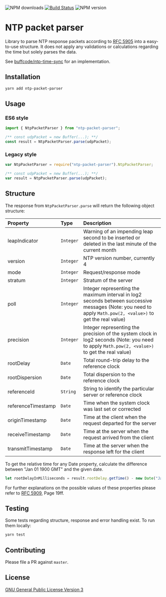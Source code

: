 ![NPM downloads](https://img.shields.io/npm/dt/ntp-packet-parser.svg)
[![Build Status](https://github.com/buffcode/ntp-packet-parser/actions/workflows/nodejs.yml/badge.svg)](https://github.com/buffcode/ntp-packet-parser/actions)
![NPM version](https://img.shields.io/npm/v/ntp-packet-parser)

# NTP packet parser

Library to parse NTP response packets according to [RFC 5905](https://www.ietf.org/rfc/rfc5905.txt) into a easy-to-use structure.
It does not apply any validations or calculations regarding the time but solely parses the data.

See [buffcode/ntp-time-sync](https://github.com/buffcode/ntp-time-sync) for an implementation.

## Installation
```bash
yarn add ntp-packet-parser
```

## Usage
### ES6 style
```js
import { NtpPacketParser } from "ntp-packet-parser";

/** const udpPacket = new Buffer(...); **/
const result = NtpPacketParser.parse(udpPacket);
```

### Legacy style
```js
var NtpPacketParser = require("ntp-packet-parser").NtpPacketParser;

/** const udpPacket = new Buffer(...); **/
var result = NtpPacketParser.parse(udpPacket);
```

## Structure
The response from `NtpPacketParser.parse` will return the following object structure:

| Property | Type | Description |
| :--- | :--- | :--- |
| leapIndicator | `Integer` | Warning of an impending leap second to be inserted or deleted in the last minute of the current month |
| version | `Integer` | NTP version number, currently 4 |
| mode | `Integer` | Request/response mode |
| stratum | `Integer` | Stratum of the server |
| poll | `Integer` | Integer representing the maximum interval in log2 seconds between successive messages (Note: you need to apply `Math.pow(2, <value>)` to get the real value) |
| precision | `Integer` | Integer representing the precision of the system clock in log2 seconds (Note: you need to apply `Math.pow(2, <value>)` to get the real value) |
| rootDelay | `Date` | Total round-trip delay to the reference clock |
| rootDispersion | `Date` | Total dispersion to the reference clock |
| referenceId | `String` | String to identify the particular server or reference clock |
| referenceTimestamp | `Date` | Time when the system clock was last set or corrected  |
| originTimestamp | `Date` | Time at the client when the request departed for the server |
| receiveTimestamp | `Date` | Time at the server when the request arrived from the client |
| transmitTimestamp | `Date` | Time at the server when the response left for the client |

To get the relative time for any Date property, calculate the difference between "Jan 01 1900 GMT" and the given date.
 
```js
let rootDelayInMilliseconds = result.rootDelay.getTime() - new Date("Jan 01 1900 GMT").getTime(); 
``` 

For further explanations on the possible values of these properties please refer to [RFC 5909](https://www.ietf.org/rfc/rfc5905.txt), Page 19ff.

## Testing
Some tests regarding structure, response and error handling exist. To run them locally:
```js
yarn test
```

## Contributing
Please file a PR against `master`.
 
## License
[GNU General Public License Version 3](LICENSE)
